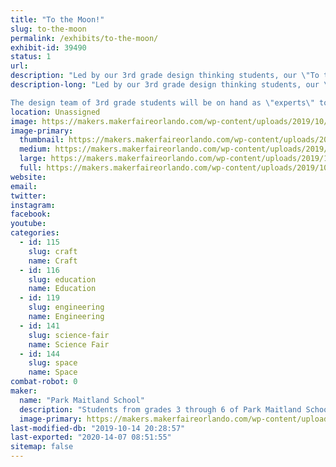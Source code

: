 ```yaml
---
title: "To the Moon!"
slug: to-the-moon
permalink: /exhibits/to-the-moon/
exhibit-id: 39490
status: 1
url: 
description: "Led by our 3rd grade design thinking students, our \"To the Moon!\" booth will invite attendees to take part in some out of this world science! Students will provide 4 separate \"space\" missions all in one booth! Attendees will have the opportunity to make, take, and launch a bottle rocket, build catapults to defend the \"moon\" from an invasion, design and sew some stuffed space figures, and have their bottle rockets take a return flight back to earth on a zip-line race."
description-long: "Led by our 3rd grade design thinking students, our \"To the Moon!\" booth will invite attendees to take part in some out of this world science! Students will provide 4 separate \"space\" missions all in one booth! Attendees will have the opportunity to make, take, and launch a bottle rocket, build catapults to defend the \"moon\" from an invasion, design and sew some stuffed space figures, and have their bottle rockets take a return flight back to earth on a zip-line race.

The design team of 3rd grade students will be on hand as \"experts\" to guide you through each experience and answer any questions regarding the making of our exhibit!"
location: Unassigned
image: https://makers.makerfaireorlando.com/wp-content/uploads/2019/10/ToTheMoon-2.jpg
image-primary:
  thumbnail: https://makers.makerfaireorlando.com/wp-content/uploads/2019/10/ToTheMoon-2-150x150.jpg
  medium: https://makers.makerfaireorlando.com/wp-content/uploads/2019/10/ToTheMoon-2-300x170.jpg
  large: https://makers.makerfaireorlando.com/wp-content/uploads/2019/10/ToTheMoon-2.jpg
  full: https://makers.makerfaireorlando.com/wp-content/uploads/2019/10/ToTheMoon-2.jpg
website: 
email: 
twitter: 
instagram: 
facebook: 
youtube: 
categories:
  - id: 115
    slug: craft
    name: Craft
  - id: 116
    slug: education
    name: Education
  - id: 119
    slug: engineering
    name: Engineering
  - id: 141
    slug: science-fair
    name: Science Fair
  - id: 144
    slug: space
    name: Space
combat-robot: 0
maker:
  name: "Park Maitland School"
  description: "Students from grades 3 through 6 of Park Maitland School take part in programmed Design Thinking classes twice a week. In their newly renovated Maker Space, students hone their 21st Century Skills of collaboration, problem solving, creativity, and critical thinking through project based learning. Students are encouraged to tinker and are taught the design process through different modes and hands-on learning experiences. Science, technology, engineering, the arts, and math all play a role in their learning! Students further share their learning to authentic audiences through showcases, hands-on exhibits, and by creating learning experiences for others."
  image-primary: https://makers.makerfaireorlando.com/wp-content/uploads/2018/09/PMS-Logo.jpg
last-modified-db: "2019-10-14 20:28:57"
last-exported: "2020-14-07 08:51:55"
sitemap: false
---
```

